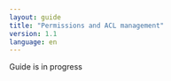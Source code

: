 ```yaml
---
layout: guide
title: "Permissions and ACL management"
version: 1.1
language: en
---
```


<div class="warning">
  <p>
    Guide is in progress
  </p>
</div>